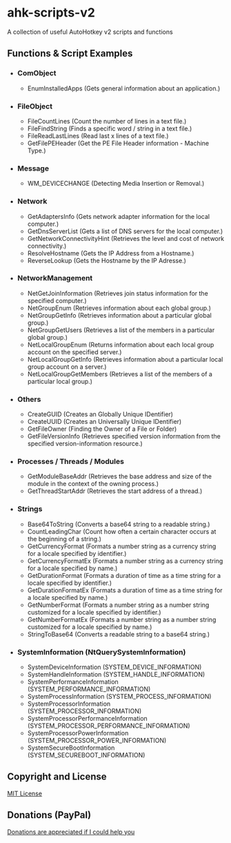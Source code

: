 # ahk-scripts-v2
 A collection of useful AutoHotkey v2 scripts and functions


## Functions & Script Examples

- ### ComObject
	- EnumInstalledApps (Gets general information about an application.)


- ### FileObject
	- FileCountLines (Count the number of lines in a text file.)
	- FileFindString (Finds a specific word / string in a text file.)
	- FileReadLastLines (Read last x lines of a text file.)
	- GetFilePEHeader (Get the PE File Header information - Machine Type.)


- ### Message
	- WM_DEVICECHANGE (Detecting Media Insertion or Removal.)


- ### Network
	- GetAdaptersInfo (Gets network adapter information for the local computer.)
    - GetDnsServerList (Gets a list of DNS servers for the local computer.)
	- GetNetworkConnectivityHint (Retrieves the level and cost of network connectivity.)
	- ResolveHostname (Gets the IP Address from a Hostname.)
	- ReverseLookup (Gets the Hostname by the IP Adresse.)


- ### NetworkManagement
	- NetGetJoinInformation (Retrieves join status information for the specified computer.)
	- NetGroupEnum (Retrieves information about each global group.)
	- NetGroupGetInfo (Retrieves information about a particular global group.)
	- NetGroupGetUsers (Retrieves a list of the members in a particular global group.)
	- NetLocalGroupEnum (Returns information about each local group account on the specified server.)
	- NetLocalGroupGetInfo (Retrieves information about a particular local group account on a server.)
	- NetLocalGroupGetMembers (Retrieves a list of the members of a particular local group.)


- ### Others
	- CreateGUID (Creates an Globally Unique IDentifier)
	- CreateUUID (Creates an Universally Unique IDentifier)
	- GetFileOwner (Finding the Owner of a File or Folder)
	- GetFileVersionInfo (Retrieves specified version information from the specified version-information resource.)


- ### Processes / Threads / Modules
	- GetModuleBaseAddr (Retrieves the base address and size of the module in the context of the owning process.)
	- GetThreadStartAddr (Retrieves the start address of a thread.)


- ### Strings
	- Base64ToString (Converts a base64 string to a readable string.)
	- CountLeadingChar (Count how often a certain character occurs at the beginning of a string.)
	- GetCurrencyFormat (Formats a number string as a currency string for a locale specified by identifier.)
	- GetCurrencyFormatEx (Formats a number string as a currency string for a locale specified by name.)
	- GetDurationFormat (Formats a duration of time as a time string for a locale specified by identifier.)
	- GetDurationFormatEx (Formats a duration of time as a time string for a locale specified by name.)
	- GetNumberFormat (Formats a number string as a number string customized for a locale specified by identifier.)
	- GetNumberFormatEx (Formats a number string as a number string customized for a locale specified by name.)
	- StringToBase64 (Converts a readable string to a base64 string.)


- ### SystemInformation (NtQuerySystemInformation)
	- SystemDeviceInformation (SYSTEM_DEVICE_INFORMATION)
	- SystemHandleInformation (SYSTEM_HANDLE_INFORMATION)
	- SystemPerformanceInformation (SYSTEM_PERFORMANCE_INFORMATION)
	- SystemProcessInformation (SYSTEM_PROCESS_INFORMATION)
	- SystemProcessorInformation (SYSTEM_PROCESSOR_INFORMATION)
	- SystemProcessorPerformanceInformation (SYSTEM_PROCESSOR_PERFORMANCE_INFORMATION)
	- SystemProcessorPowerInformation (SYSTEM_PROCESSOR_POWER_INFORMATION)
	- SystemSecureBootInformation (SYSTEM_SECUREBOOT_INFORMATION)


## Copyright and License
[MIT License](LICENSE)


## Donations (PayPal)
[Donations are appreciated if I could help you](https://www.paypal.me/smithz)